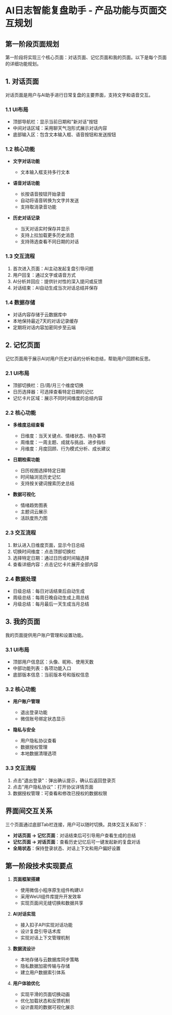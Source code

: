 # AI日志智能复盘助手 - 产品功能与页面交互规划

## 第一阶段页面规划

第一阶段将实现三个核心页面：对话页面、记忆页面和我的页面。以下是每个页面的详细功能规划。

## 1. 对话页面

对话页面是用户与AI助手进行日常复盘的主要界面，支持文字和语音交互。

### 1.1 UI布局
- 顶部导航栏：显示当前日期和"新对话"按钮
- 中间对话区域：采用聊天气泡形式展示对话内容
- 底部输入区：包含文本输入框、语音按钮和发送按钮

### 1.2 核心功能
- **文字对话功能**
  - 文本输入框支持多行文本
  
- **语音对话功能**
  - 长按语音按钮开始录音
  - 自动将语音转换为文字并发送
  - 支持取消录音功能

- **历史对话记录**
  - 当天对话实时保存并显示
  - 支持上拉加载更多历史消息
  - 支持筛选查看不同日期的对话

### 1.3 交互流程
1. 首次进入页面：AI主动发起复盘引导问题
2. 用户回复：通过文字或语音方式
3. AI分析并回应：提供针对性的深入提问或反馈
4. 对话结束：AI自动生成当次对话总结并保存

### 1.4 数据存储
- 对话内容存储于云数据库中
- 本地保持最近7天的对话记录缓存
- 定期将对话内容加密同步至云端

## 2. 记忆页面

记忆页面用于展示AI对用户历史对话的分析和总结，帮助用户回顾和反思。

### 2.1 UI布局
- 顶部切换栏：日/周/月三个维度切换
- 日历选择器：可选择查看特定日期的记忆
- 记忆卡片区域：展示不同时间维度的总结内容

### 2.2 核心功能
- **多维度总结查看**
  - 日维度：当天关键点、情绪状态、待办事项
  - 周维度：一周主题、成就与挑战、进步指标
  - 月维度：月度回顾、行为模式分析、成长建议

- **日期检索功能**
  - 日历视图选择特定日期
  - 时间轴浏览历史记忆
  - 支持按关键词搜索历史总结

- **数据可视化**
  - 情绪趋势图表
  - 主题词云展示
  - 活跃度热力图

### 2.3 交互流程
1. 默认进入日维度页面，显示今日总结
2. 切换时间维度：点击顶部切换栏
3. 选择特定日期：通过日历或时间轴选择
4. 查看详细内容：点击记忆卡片展开全部内容

### 2.4 数据处理
- 日级总结：每日对话结束后自动生成
- 周级总结：每周日晚自动生成上周总结
- 月级总结：每月最后一天生成当月总结

## 3. 我的页面

我的页面提供用户账户管理和设置功能。

### 3.1 UI布局
- 顶部用户信息区：头像、昵称、使用天数
- 中部功能列表：各项功能入口
- 底部版本信息：当前版本号和版权信息

### 3.2 核心功能
- **用户账户管理**
  - 退出登录功能
  - 微信账号绑定状态显示
  
- **隐私与安全**
  - 用户隐私协议查看
  - 数据授权管理
  - 本地数据清理选项

### 3.3 交互流程
1. 点击"退出登录"：弹出确认提示，确认后返回登录页
2. 点击"用户隐私协议"：打开协议详情页面
3. 数据授权管理：可查看和修改已授权的数据权限

## 界面间交互关系

三个页面通过底部Tab栏连接，用户可以随时切换。具体交互关系如下：

- **对话页面 → 记忆页面**：对话结束后可引导用户查看生成的总结
- **记忆页面 → 对话页面**：查看历史记忆后可一键发起新的复盘对话
- **全局状态**：保持登录状态、对话上下文和用户偏好设置

## 第一阶段技术实现要点

1. **页面框架搭建**
   - 使用微信小程序原生组件构建UI
   - 采用WeUI组件库提升开发效率
   - 实现页面间无缝切换和数据共享

2. **AI对话实现**
   - 接入扣子API实现对话功能
   - 设计复盘引导话术库
   - 实现对话上下文管理机制

3. **数据流设计**
   - 本地存储与云数据库同步策略
   - 隐私数据加密传输与存储
   - 建立用户数据索引体系

4. **用户体验优化**
   - 实现平滑的页面切换动画
   - 优化加载状态和反馈机制
   - 设计直观的数据可视化展示 